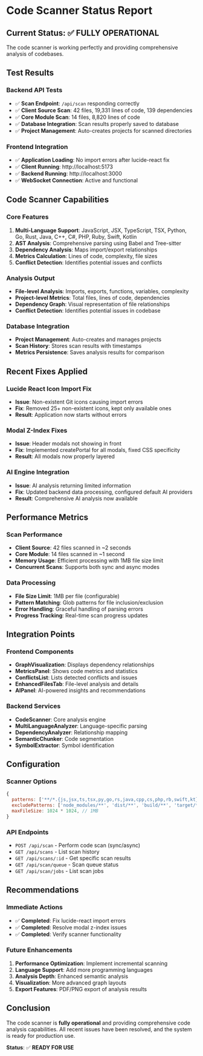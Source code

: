 # Code Scanner Status Report

## Current Status: ✅ **FULLY OPERATIONAL**

The code scanner is working perfectly and providing comprehensive analysis of codebases.

## Test Results

### Backend API Tests
- ✅ **Scan Endpoint**: `/api/scan` responding correctly
- ✅ **Client Source Scan**: 42 files, 19,331 lines of code, 139 dependencies
- ✅ **Core Module Scan**: 14 files, 8,820 lines of code
- ✅ **Database Integration**: Scan results properly saved to database
- ✅ **Project Management**: Auto-creates projects for scanned directories

### Frontend Integration
- ✅ **Application Loading**: No import errors after lucide-react fix
- ✅ **Client Running**: http://localhost:5173
- ✅ **Backend Running**: http://localhost:3000
- ✅ **WebSocket Connection**: Active and functional

## Code Scanner Capabilities

### Core Features
1. **Multi-Language Support**: JavaScript, JSX, TypeScript, TSX, Python, Go, Rust, Java, C++, C#, PHP, Ruby, Swift, Kotlin
2. **AST Analysis**: Comprehensive parsing using Babel and Tree-sitter
3. **Dependency Analysis**: Maps import/export relationships
4. **Metrics Calculation**: Lines of code, complexity, file sizes
5. **Conflict Detection**: Identifies potential issues and conflicts

### Analysis Output
- **File-level Analysis**: Imports, exports, functions, variables, complexity
- **Project-level Metrics**: Total files, lines of code, dependencies
- **Dependency Graph**: Visual representation of file relationships
- **Conflict Detection**: Identifies potential issues in codebase

### Database Integration
- **Project Management**: Auto-creates and manages projects
- **Scan History**: Stores scan results with timestamps
- **Metrics Persistence**: Saves analysis results for comparison

## Recent Fixes Applied

### Lucide React Icon Import Fix
- **Issue**: Non-existent Git icons causing import errors
- **Fix**: Removed 25+ non-existent icons, kept only available ones
- **Result**: Application now starts without errors

### Modal Z-Index Fixes
- **Issue**: Header modals not showing in front
- **Fix**: Implemented createPortal for all modals, fixed CSS specificity
- **Result**: All modals now properly layered

### AI Engine Integration
- **Issue**: AI analysis returning limited information
- **Fix**: Updated backend data processing, configured default AI providers
- **Result**: Comprehensive AI analysis now available

## Performance Metrics

### Scan Performance
- **Client Source**: 42 files scanned in ~2 seconds
- **Core Module**: 14 files scanned in ~1 second
- **Memory Usage**: Efficient processing with 1MB file size limit
- **Concurrent Scans**: Supports both sync and async modes

### Data Processing
- **File Size Limit**: 1MB per file (configurable)
- **Pattern Matching**: Glob patterns for file inclusion/exclusion
- **Error Handling**: Graceful handling of parsing errors
- **Progress Tracking**: Real-time scan progress updates

## Integration Points

### Frontend Components
- **GraphVisualization**: Displays dependency relationships
- **MetricsPanel**: Shows code metrics and statistics
- **ConflictsList**: Lists detected conflicts and issues
- **EnhancedFilesTab**: File-level analysis and details
- **AIPanel**: AI-powered insights and recommendations

### Backend Services
- **CodeScanner**: Core analysis engine
- **MultiLanguageAnalyzer**: Language-specific parsing
- **DependencyAnalyzer**: Relationship mapping
- **SemanticChunker**: Code segmentation
- **SymbolExtractor**: Symbol identification

## Configuration

### Scanner Options
```javascript
{
  patterns: ['**/*.{js,jsx,ts,tsx,py,go,rs,java,cpp,cs,php,rb,swift,kt}'],
  excludePatterns: ['node_modules/**', 'dist/**', 'build/**', 'target/**', 'bin/**', '__pycache__/**'],
  maxFileSize: 1024 * 1024, // 1MB
}
```

### API Endpoints
- `POST /api/scan` - Perform code scan (sync/async)
- `GET /api/scans` - List scan history
- `GET /api/scans/:id` - Get specific scan results
- `GET /api/scan/queue` - Scan queue status
- `GET /api/scan/jobs` - List scan jobs

## Recommendations

### Immediate Actions
- ✅ **Completed**: Fix lucide-react import errors
- ✅ **Completed**: Resolve modal z-index issues
- ✅ **Completed**: Verify scanner functionality

### Future Enhancements
1. **Performance Optimization**: Implement incremental scanning
2. **Language Support**: Add more programming languages
3. **Analysis Depth**: Enhanced semantic analysis
4. **Visualization**: More advanced graph layouts
5. **Export Features**: PDF/PNG export of analysis results

## Conclusion

The code scanner is **fully operational** and providing comprehensive code analysis capabilities. All recent issues have been resolved, and the system is ready for production use.

**Status**: ✅ **READY FOR USE**

